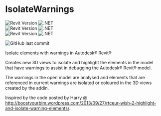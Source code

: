 # IsolateWarnings
![Revit Version](https://img.shields.io/badge/Revit%20Version-2019_--_2020-blue.svg) ![.NET](https://img.shields.io/badge/.NET-4.7-blue.svg) <br>
![Revit Version](https://img.shields.io/badge/Revit%20Version-2021_--_2024-blue.svg) ![.NET](https://img.shields.io/badge/.NET-4.8-blue.svg) <br>
![Revit Version](https://img.shields.io/badge/Revit%20Version-2025-blue.svg) ![.NET](https://img.shields.io/badge/.NET-8-blue.svg) 

![GitHub last commit](https://img.shields.io/github/last-commit/russgreen/IsolateWarnings) 

Isolate elements with warnings in Autodesk® Revit® 

Creates new 3D views to isolate and highlight the elements in the model that have warnings to assist in debugging the Autodesk® Revit® model. 

The warnings in the open model are analysed and elements that are referenced in current warnings are isolated or coloured in the 3D views created by the addin.

Inspired by the code posted by Harry @  http://boostyourbim.wordpress.com/2013/09/27/rtceur-wish-2-highlight-and-isolate-warning-elements/.

